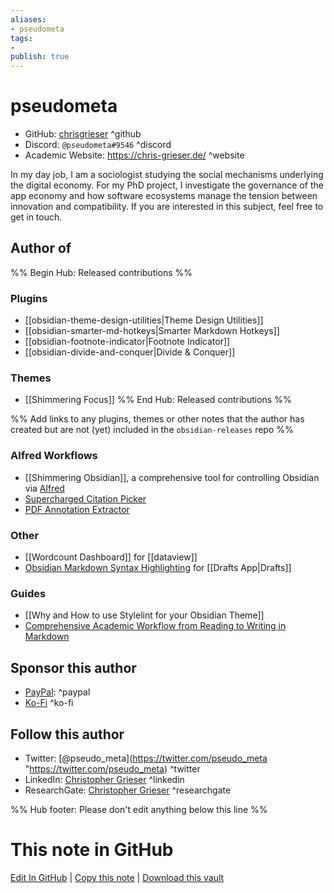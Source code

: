 ```yaml
---
aliases:
- pseudometa
tags:
- 
publish: true
---
```


# pseudometa
- GitHub: [chrisgrieser](https://github.com/chrisgrieser/) ^github
- Discord: `@pseudometa#9546` ^discord
- Academic Website: <https://chris-grieser.de/> ^website

In my day job, I am a sociologist studying the social mechanisms underlying the digital economy. For my PhD project, I investigate the governance of the app economy and how software ecosystems manage the tension between innovation and compatibility. If you are interested in this subject, feel free to get in touch.

## Author of

%% Begin Hub: Released contributions %%
### Plugins
- [[obsidian-theme-design-utilities|Theme Design Utilities]]
- [[obsidian-smarter-md-hotkeys|Smarter Markdown Hotkeys]]
- [[obsidian-footnote-indicator|Footnote Indicator]]
- [[obsidian-divide-and-conquer|Divide & Conquer]]

### Themes
- [[Shimmering Focus]]
%% End Hub: Released contributions %%

%% Add links to any plugins, themes or other notes that the author has created but are not (yet) included in the `obsidian-releases` repo %%

### Alfred Workflows
- [[Shimmering Obsidian]], a comprehensive tool for controlling Obsidian via [Alfred](https://www.alfredapp.com/)
- [Supercharged Citation Picker](https://github.com/chrisgrieser/alfred-bibtex-citation-picker)
- [PDF Annotation Extractor](https://github.com/chrisgrieser/pdf-annotation-extractor-alfred)

### Other
- [[Wordcount Dashboard]] for [[dataview]]
- [Obsidian Markdown Syntax Highlighting](https://actions.getdrafts.com/s/1r1) for [[Drafts App|Drafts]]

### Guides
- [[Why and How to use Stylelint for your Obsidian Theme]]
- [Comprehensive Academic Workflow from Reading to Writing in Markdown](https://www.notion.so/chrisgrieser/Comprehensive-Academic-Workflow-from-Reading-to-Writing-in-Markdown-a62298be91934043b11006be1ddc553a)

## Sponsor this author
- [PayPal](https://www.paypal.com/paypalme/ChrisGrieser): ^paypal
- [Ko-Fi](https://ko-fi.com/pseudometa) ^ko-fi


## Follow this author
- Twitter: [@pseudo_meta](https://twitter.com/pseudo_meta "https://twitter.com/pseudo_meta) ^twitter
- LinkedIn: [Christopher Grieser](https://www.linkedin.com/in/christopher-grieser-ba693b17a/) ^linkedin
- ResearchGate: [Christopher Grieser](https://www.researchgate.net/profile/Christopher-Grieser) ^researchgate


%% Hub footer: Please don't edit anything below this line %%

# This note in GitHub

<span class="git-footer">[Edit In GitHub](https://github.dev/obsidian-community/obsidian-hub/blob/main/01%20-%20Community/People/chrisgrieser.md "git-hub-edit-note") | [Copy this note](https://raw.githubusercontent.com/obsidian-community/obsidian-hub/main/01%20-%20Community/People/chrisgrieser.md "git-hub-copy-note") | [Download this vault](https://github.com/obsidian-community/obsidian-hub/archive/refs/heads/main.zip "git-hub-download-vault") </span>
